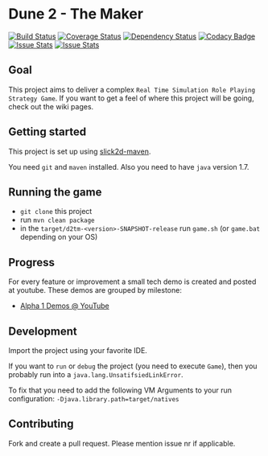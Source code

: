 # Dune 2 - The Maker

[![Build Status](https://travis-ci.org/Fundynamic/dune2themaker4j.svg)](https://travis-ci.org/Fundynamic/dune2themaker4j) [![Coverage Status](https://coveralls.io/repos/Fundynamic/dune2themaker4j/badge.svg?branch=master&service=github)](https://coveralls.io/github/Fundynamic/dune2themaker4j?branch=master) [![Dependency Status](https://www.versioneye.com/user/projects/55f7caf43ed894001e000657/badge.svg?style=flat)](https://www.versioneye.com/user/projects/55f7caf43ed894001e000657) [![Codacy Badge](https://api.codacy.com/project/badge/dea23d73a0e04bffb72cda91ba0ef73c)](https://www.codacy.com/app/stefanhendriks/dune2themaker4j) [![Issue Stats](http://issuestats.com/github/fundynamic/dune2themaker4j/badge/pr?style=flat)](http://issuestats.com/github/fundynamic/dune2themaker4j) [![Issue Stats](http://issuestats.com/github/fundynamic/dune2themaker4j/badge/issue?style=flat)](http://issuestats.com/github/fundynamic/dune2themaker4j)

## Goal
This project aims to deliver a complex `Real Time Simulation Role Playing Strategy Game`. If you want to get a feel of where this project will be going, check out the wiki pages.

## Getting started
This project is set up using [slick2d-maven](https://github.com/nguillaumin/slick2d-maven). 

You need `git` and `maven` installed. Also you need to have `java` version 1.7.

## Running the game
- `git clone` this project
- run `mvn clean package`
- in the `target/d2tm-<version>-SNAPSHOT-release` run `game.sh` (or `game.bat` depending on your OS)

## Progress
For every feature or improvement a small tech demo is created and posted at youtube. These demos are grouped by milestone:

- [Alpha 1 Demos @ YouTube](https://www.youtube.com/playlist?list=PLGJc4IZyoBW2_Ue06RVQewDQBF8nkW_dE)

## Development
Import the project using your favorite IDE.

If you want to `run` or `debug` the project (you need to execute `Game`), then you probably run into a `java.lang.UnsatifsiedLinkError`.

To fix that you need to add the following VM Arguments to your run configuration: `-Djava.library.path=target/natives`

## Contributing
Fork and create a pull request. Please mention issue nr if applicable.
